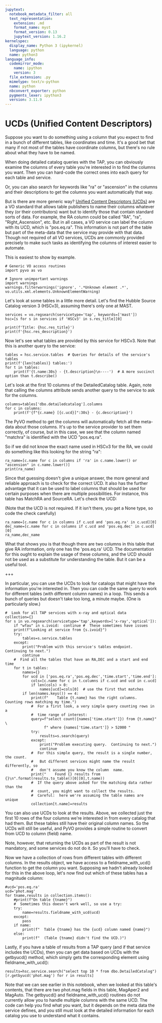 ```yaml
---
jupytext:
  notebook_metadata_filter: all
  text_representation:
    extension: .md
    format_name: myst
    format_version: 0.13
    jupytext_version: 1.16.2
kernelspec:
  display_name: Python 3 (ipykernel)
  language: python
  name: python3
language_info:
  codemirror_mode:
    name: ipython
    version: 3
  file_extension: .py
  mimetype: text/x-python
  name: python
  nbconvert_exporter: python
  pygments_lexer: ipython3
  version: 3.11.9
---
```


# UCDs (Unified Content Descriptors)

Suppose you want to do something using a column that you expect to find in a bunch of different tables, like coordinates and time.  It's a good bet that many if not most of the tables have coordinate columns, but there's no rule about what they have to be named.

When doing detailed catalog queries with the TAP, you can obviously examine the columns of every table you're interested in to find the columns you want.  Then you can hard-code the correct ones into each query for each table and service.

Or, you can also search for keywords like "ra" or "ascension" in the columns and their descriptions to get the columns you want automatically that way.

But is there are more generic way?  [Unified Content Descriptors (UCDs)](http://www.ivoa.net/documents/latest/UCD.html) are a VO standard that allows table publishers to name their columns whatever they (or their contributors) want but to identify those that contain standard sorts of data.  For example, the RA column could be called "RA", "ra", "Right_Ascension", etc.  But in all cases, a VO service can label the column with its UCD, which is "pos.eq.ra".  This information is not part of the table but part of the meta-data that the service may provide with that data. Though not required of all VO services, UCDs are commonly provided precisely to make such tasks as identifying the columns of interest easier to automate.

This is easiest to show by example.

```{code-cell} ipython3
# Generic VO access routines
import pyvo as vo

# Ignore unimportant warnings
import warnings
warnings.filterwarnings('ignore', '.*Unknown element .*', vo.utils.xml.elements.UnknownElementWarning)
```

Let's look at some tables in a little more detail.  Let's find the Hubble Source Catalog version 3 (HSCv3), assuming there's only one at MAST.

```{code-cell} ipython3
services = vo.regsearch(servicetype='tap', keywords=['mast'])
hsc=[s for s in services if 'HSCv3' in s.res_title][0]

print(f'Title: {hsc.res_title}')
print(f'{hsc.res_description}')
```

Now let's see what tables are provided by this service for HSCv3.  Note that this is another query to the service:

```{code-cell} ipython3
tables = hsc.service.tables  # Queries for details of the service's tables
print(f'{len(tables)} tables:')
for t in tables:
    print(f'{t.name:30s} - {t.description}\n----')  # A more succinct option than t.describe()
```

Let's look at the first 10 columns of the DetailedCatalog table.  Again, note that calling the columns attribute sends another query to the service to ask for the columns.

```{code-cell} ipython3
columns=tables['dbo.detailedcatalog'].columns
for c in columns:
    print(f'{f"{c.name} [{c.ucd}]":30s} - {c.description}')
```

The PyVO method to get the columns will automatically fetch all the meta-data about those columns.  It's up to the service provider to set them correctly, of course, but in this case, we see that the column named "matchra" is identified with the UCD "pos.eq.ra".

So if we did not know the exact name used in HSCv3 for the RA, we could do something like this looking for the string "ra":

```{code-cell} ipython3
ra_name=[c.name for c in columns if 'ra' in c.name.lower() or "ascension" in c.name.lower()]
print(ra_name)
```

Since that guessing doesn't give a unique answer, the more general and reliable approach is to check for the correct UCD.  It also has the further advantage that it can be used to label columns that should be used for certain purposes when there are multiple possibilities.  For instance, this table has MatchRA and SourceRA.  Let's check the UCD:

(Note that the UCD is not required.  If it isn't there, you get a None type, so code the check carefully)

```{code-cell} ipython3
ra_name=[c.name for c in columns if c.ucd and 'pos.eq.ra' in c.ucd][0]
dec_name=[c.name for c in columns if c.ucd and 'pos.eq.dec' in c.ucd][0]
ra_name,dec_name
```

What that shows you is that though there are two columns in this table that give RA information, only one has the 'pos.eq.ra' UCD. The documentation for this ought to explain the usage of these columns, and the UCD should not be used as a substitute for understanding the table. But it can be a useful tool.

+++

In particular, you can use the UCDs to look for catalogs that might have the information you're interested in. Then you can code the same query to work for different tables (with different column names) in a loop.  This sends a bunch of queries but doesn't take too long, a minute maybe. (One is particularly slow.)

```{code-cell} ipython3
#  Look for all TAP services with x-ray and optical data
collection={}
for s in vo.regsearch(servicetype='tap',keywords=['x-ray','optical']):
    if "wfau" in s.ivoid:  continue #  These sometimes have issues
    print(f"Looking at service from {s.ivoid}")
    try:
        tables=s.service.tables
    except:
        print("Problem with this service's tables endpoint.  Continuing to next.")
        continue
    #  Find all the tables that have an RA,DEC and a start and end time
    for t in tables:
        names={}
        for ucd in ['pos.eq.ra','pos.eq.dec','time.start','time.end']:
            cols=[c.name for c in t.columns if c.ucd and ucd in c.ucd]
            if len(cols) > 0:
                names[ucd]=cols[0]  # use the first that matches
        if len(names.keys()) == 4:
            print(f"    Table {t.name} has the right columns.  Counting rows matching my time.")
            #  For a first look, a very simple query counting rows in a
            #  time range of interest:
            query=f"select count({names['time.start']}) from {t.name}" \
                  f" where {names['time.start']} > 52000 "
            try:
                results=s.search(query)
            except:
                print("Problem executing query.  Continuing to next.")
                continue
            #  For this simple query, the result is a single number, the count.
            #   But different services might name the result differently, so
            #   don't assume you know the column  name.
            print("    Found {} results from {}\n".format(results.to_table()[0][0],t.name))
            #  If the query above asked for the matching data rather than the
            #  count, you might want to collect the results.
            #  Careful:  here we're assuming the table names are unique
            collection[t.name]=results
```

You can also use UCDs to look at the results.  Above, we collected just the first 10 rows of the four columns we're interested in from every catalog that had them.  But these tables still have their original column names.  So the UCDs will still be useful, and PyVO provides a simple routine to convert from UCD to column (field) name.

Note, however,  that returning the UCDs as part of the result is not mandatory, and some services do not do it.  So you'll have to check.

Now we have a collection of rows from different tables with different columns.  In the results object, we have access to a fieldname_with_ucd() function to get the column you want.  Supposing we hadn't already looked for this in the above loop, let's now find out which of these tables has a magnitude column:

```{code-cell} ipython3
#ucd='pos.eq.ra'
ucd='phot.mag'
for tname,results in collection.items():
    #print(f"On table {tname}")
    #  Sometimes this doesn't work well, so use a try:
    try:
        name=results.fieldname_with_ucd(ucd)
    except:
        pass
    if name:
        print(f"  Table {tname} has the {ucd} column named {name}")
    else:
        print(f"  (Table {tname} didn't find the UCD.)")
```

Lastly, if you have a table of results from a TAP query (and if that service includes the UCDs), then you can get data based on UCDs with the getbyucd() method, which simply gets the corresponding element using fieldname_with_ucd():

```{code-cell} ipython3
results=hsc.service.search("select top 10 * from dbo.DetailedCatalog")
[r.getbyucd('phot.mag') for r in results]
```

Note that we can see earlier in this notebook, when we looked at this table's contents, that there are two phot.mag fields in this table, MagAper2 and MagAuto.  The getbyucd() and fieldname_with_ucd() routines do not currently allow you to handle multiple columns with the same UCD.  The code can help you find what you want, but it depends on the meta data the service defines, and you still must look at the detailed information for each catalog you use to understand what it contains.

```{code-cell} ipython3

```
